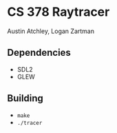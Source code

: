 # CS 378 Raytracer
Austin Atchley, Logan Zartman

## Dependencies
* SDL2
* GLEW

## Building
* `make`
* `./tracer`
